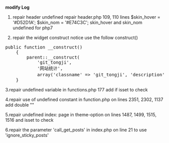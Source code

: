 **modify Log**

1. repair header undefined
repair header.php 109, 110 lines 
$skin_hover = '#D52D1A';
$skin_nom = '#E74C3C';
skin_hover and skin_nom undefined
for php7

2. repair the widget construct notice
use the follow construct()
<pre>
public function __construct()
    {
        parent::__construct(
            'git_tongji',
            '网站统计',
            array('classname' => 'git_tongji', 'description' => '显示网站的统计信息'));
    }
</pre>
 
3.repair undefined variable in functions.php 177
add if isset to check

4.repair use of undefined constant in function.php on lines 2351, 2302, 1137
add double ""

5.repair undefined index: page in theme-option on lines 1487, 1499, 1515, 1516
and isset to check

6.repair the parameter 'call_get_posts' in index.php on line 21
to use 'ignore_sticky_posts'